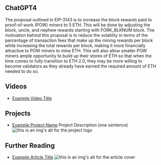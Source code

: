 ## ChatGPT4

The proposal outlined in EIP-3143 is to increase the block rewards paid to proof-of-work (POW) miners to 5 ETH. This will be done by adjusting the block, uncle, and nephew rewards starting with FORK_BLKNUM block. The motivation behind this proposal is to reduce the volatility in terms of the percentage of transaction fees that make up the mining rewards per block while increasing the total rewards per block, making it more financially attractive to POW miners to mine ETH. This will also allow smaller POW miners ample opportunity to build up their stores of ETH so that when the time comes to fully transition to ETH 2.0, they may be more willing to become validators as they already have earned the required amount of ETH needed to do so.

## Videos

- [Example Video Title](https://www.youtube.com/watch?v=TDGq4aeevgY)

## Projects

- [Example Project Name](https://xxxx.xxx/xxxxx) Project Description (one sentence) ![this is an img's alt for the project logo](https://xxxx.xxx/project-logo.xxx)

## Further Reading

- [Example Article Title](https://xxxx.xxx/xxxxx) ![this is an img's alt for the article cover](https://xxxx.xxx/article-cover.xxx)
